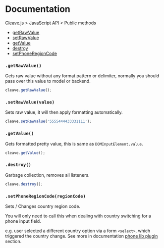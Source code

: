 # Documentation 

[Cleave.js](https://github.com/nosir/cleave.js#documentation) > [JavaScript API](https://github.com/nosir/cleave.js/blob/master/doc/js-api.md) > Public methods

- [getRawValue](#getrawvalue)
- [setRawValue](#setrawvaluevalue)
- [getValue](#getvalue)
- [destroy](#destroy)
- [setPhoneRegionCode](#setphoneregionCode)

### `.getRawValue()`

Gets raw value without any format pattern or delimiter, normally you should pass over this value to model or backend.

```js
cleave.getRawValue();
```

### `.setRawValue(value)`

Sets raw value, it will then apply formatting automatically.

```js
cleave.setRawValue('5555444433331111');
```

### `.getValue()`

Gets formatted pretty value, this is same as `DOMInputElement.value`.

```js
cleave.getValue();
```

### `.destroy()`

Garbage collection, removes all listeners.

```js
cleave.destroy();
```

### `.setPhoneRegionCode(regionCode)`

Sets / Changes country region code.

You will only need to call this when dealing with country switching for a phone input field.

e.g. user selected a different country option via a form `<select>`, which triggered the country change. See more in documentation [phone lib plugin](https://github.com/nosir/cleave.js/blob/master/doc/phone-lib-plugin.md) section.

